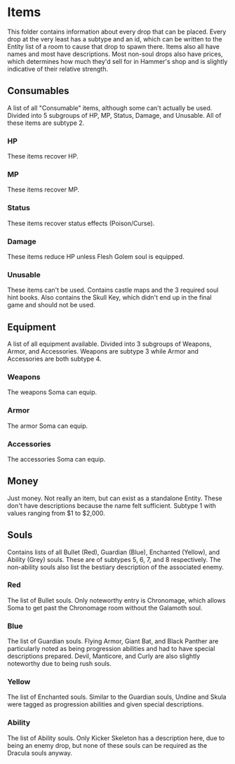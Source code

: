# Items
This folder contains information about every drop that can be placed. Every drop at the very least has a subtype and an id, which can be written to the Entity list of a room to cause that drop to spawn there. Items also all have names and most have descriptions. Most non-soul drops also have prices, which determines how much they'd sell for in Hammer's shop and is slightly indicative of their relative strength.

## Consumables
A list of all "Consumable" items, although some can't actually be used. Divided into 5 subgroups of HP, MP, Status, Damage, and Unusable. All of these items are subtype 2.

### HP
These items recover HP.

### MP
These items recover MP.

### Status
These items recover status effects (Poison/Curse).

### Damage
These items reduce HP unless Flesh Golem soul is equipped.

### Unusable
These items can't be used. Contains castle maps and the 3 required soul hint books. Also contains the Skull Key, which didn't end up in the final game and should not be used.

## Equipment
A list of all equipment available. Divided into 3 subgroups of Weapons, Armor, and Accessories. Weapons are subtype 3 while Armor and Accessories are both subtype 4.

### Weapons
The weapons Soma can equip.

### Armor
The armor Soma can equip.

### Accessories
The accessories Soma can equip.

## Money
Just money. Not really an item, but can exist as a standalone Entity. These don't have descriptions because the name felt sufficient. Subtype 1 with values ranging from $1 to $2,000.

## Souls
Contains lists of all Bullet (Red), Guardian (Blue), Enchanted (Yellow), and Ability (Grey) souls. These are of subtypes 5, 6, 7, and 8 respectively. The non-ability souls also list the bestiary description of the associated enemy.

### Red
The list of Bullet souls. Only noteworthy entry is Chronomage, which allows Soma to get past the Chronomage room without the Galamoth soul.

### Blue
The list of Guardian souls. Flying Armor, Giant Bat, and Black Panther are particularly noted as being progression abilities and had to have special descriptions prepared. Devil, Manticore, and Curly are also slightly noteworthy due to being rush souls.

### Yellow
The list of Enchanted souls. Similar to the Guardian souls, Undine and Skula were tagged as progression abilities and given special descriptions.

### Ability
The list of Ability souls. Only Kicker Skeleton has a description here, due to being an enemy drop, but none of these souls can be required as the Dracula souls anyway.
